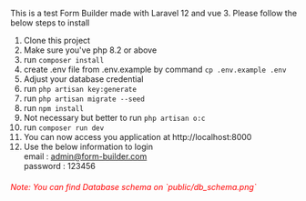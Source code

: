 This is a test Form Builder made with Laravel 12 and vue 3. Please follow the below steps to install

1. Clone this project
2. Make sure you've php 8.2 or above
3. run `composer install`
4. create .env file from .env.example by command `cp .env.example .env`
5. Adjust your database credential
6. run `php artisan key:generate`
7. run `php artisan migrate --seed`
8. run `npm install`
9. Not necessary but better to run `php artisan o:c`
8. run `composer run dev`
9. You can now access you application at http://localhost:8000
10. Use the below information to login <br>
     email : admin@form-builder.com <br>
     password : 123456


<h6 style="color:red">Note: You can find Database schema on `public/db_schema.png`</h6>  
